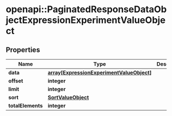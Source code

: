 # openapi::PaginatedResponseDataObjectExpressionExperimentValueObject


## Properties
Name | Type | Description | Notes
------------ | ------------- | ------------- | -------------
**data** | [**array[ExpressionExperimentValueObject]**](ExpressionExperimentValueObject.md) |  | [optional] 
**offset** | **integer** |  | [optional] 
**limit** | **integer** |  | [optional] 
**sort** | [**SortValueObject**](SortValueObject.md) |  | [optional] 
**totalElements** | **integer** |  | [optional] 


